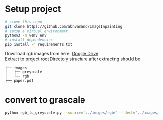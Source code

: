 # Setup project
```bash
# clone this repo
git clone https://github.com/abnvanand/ImageInpainting
# setup a virtual environment
python3 -m venv env
# install dependencies
pip install -r requirements.txt
```

Download rgb images from here: [Google Drive](https://drive.google.com/file/d/1tbFqV-VyZ2k58lBH10OB6Vi5KH1KAP4i/view?usp=sharing)  
Extract to project root
Directory structure after extracting should be
```
├── images
│   ├── greyscale
│   └── rgb
├── paper.pdf
```

# convert to grascale
```bash
python rgb_to_greyscale.py --source='../images/rgb/' --dest='../images/greyscale/'
```
